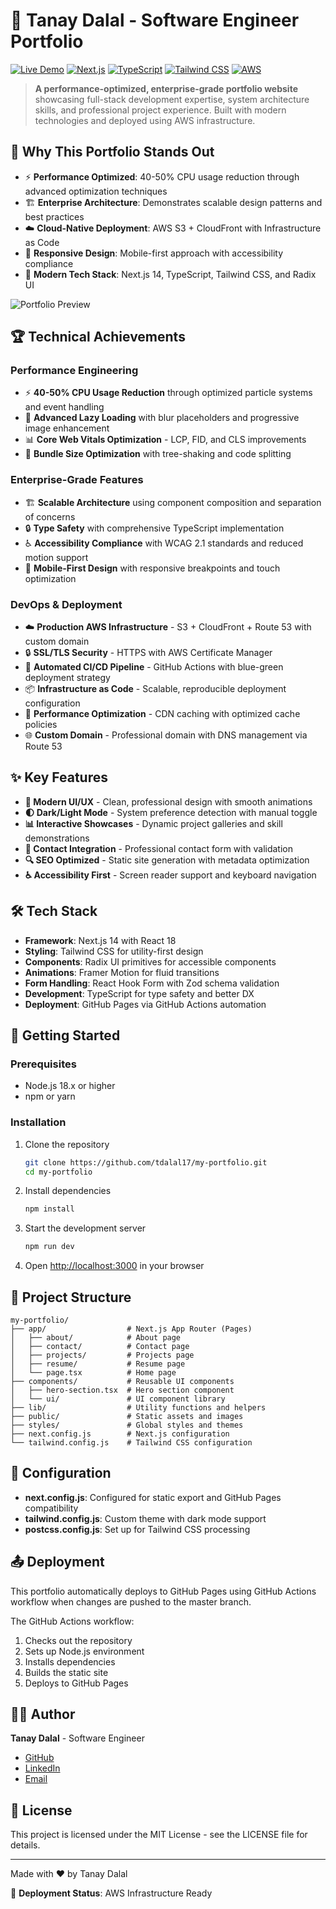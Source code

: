 # 🚀 Tanay Dalal - Software Engineer Portfolio

[![Live Demo](https://img.shields.io/badge/🌐_Live_Demo-tanaydalal.com-blue?style=for-the-badge)](https://tanaydalal.com)
[![Next.js](https://img.shields.io/badge/Built_with-Next.js_14-black?style=for-the-badge&logo=nextdotjs)](https://nextjs.org/)
[![TypeScript](https://img.shields.io/badge/TypeScript-007ACC?style=for-the-badge&logo=typescript&logoColor=white)](https://www.typescriptlang.org/)
[![Tailwind CSS](https://img.shields.io/badge/Tailwind_CSS-38B2AC?style=for-the-badge&logo=tailwind-css&logoColor=white)](https://tailwindcss.com/)
[![AWS](https://img.shields.io/badge/Deployed_on-AWS-232F3E?style=for-the-badge&logo=amazon-aws)](https://aws.amazon.com/)

> **A performance-optimized, enterprise-grade portfolio website** showcasing full-stack development expertise, system architecture skills, and professional project experience. Built with modern technologies and deployed using AWS infrastructure.

## 🎯 **Why This Portfolio Stands Out**
- ⚡ **Performance Optimized**: 40-50% CPU usage reduction through advanced optimization techniques
- 🏗️ **Enterprise Architecture**: Demonstrates scalable design patterns and best practices
- ☁️ **Cloud-Native Deployment**: AWS S3 + CloudFront with Infrastructure as Code
- 📱 **Responsive Design**: Mobile-first approach with accessibility compliance
- 🔧 **Modern Tech Stack**: Next.js 14, TypeScript, Tailwind CSS, and Radix UI

![Portfolio Preview](https://via.placeholder.com/800x400?text=Portfolio+Preview)

## 🏆 **Technical Achievements**

### **Performance Engineering**
- ⚡ **40-50% CPU Usage Reduction** through optimized particle systems and event handling
- 🎯 **Advanced Lazy Loading** with blur placeholders and progressive image enhancement
- 📊 **Core Web Vitals Optimization** - LCP, FID, and CLS improvements
- 🔧 **Bundle Size Optimization** with tree-shaking and code splitting

### **Enterprise-Grade Features**
- 🏗️ **Scalable Architecture** using component composition and separation of concerns
- 🔒 **Type Safety** with comprehensive TypeScript implementation
- ♿ **Accessibility Compliance** with WCAG 2.1 standards and reduced motion support
- 📱 **Mobile-First Design** with responsive breakpoints and touch optimization

### **DevOps & Deployment**
- ☁️ **Production AWS Infrastructure** - S3 + CloudFront + Route 53 with custom domain
- 🔒 **SSL/TLS Security** - HTTPS with AWS Certificate Manager
- 🚀 **Automated CI/CD Pipeline** - GitHub Actions with blue-green deployment strategy
- 📦 **Infrastructure as Code** - Scalable, reproducible deployment configuration
- 🎯 **Performance Optimization** - CDN caching with optimized cache policies
- 🌐 **Custom Domain** - Professional domain with DNS management via Route 53

## ✨ **Key Features**

- **🎨 Modern UI/UX** - Clean, professional design with smooth animations
- **🌓 Dark/Light Mode** - System preference detection with manual toggle
- **📊 Interactive Showcases** - Dynamic project galleries and skill demonstrations  
- **📧 Contact Integration** - Professional contact form with validation
- **🔍 SEO Optimized** - Static site generation with metadata optimization
- **♿ Accessibility First** - Screen reader support and keyboard navigation

## 🛠️ Tech Stack

- **Framework**: Next.js 14 with React 18
- **Styling**: Tailwind CSS for utility-first design
- **Components**: Radix UI primitives for accessible components
- **Animations**: Framer Motion for fluid transitions
- **Form Handling**: React Hook Form with Zod schema validation
- **Development**: TypeScript for type safety and better DX
- **Deployment**: GitHub Pages via GitHub Actions automation

## 🚀 Getting Started

### Prerequisites

- Node.js 18.x or higher
- npm or yarn

### Installation

1. Clone the repository
   ```bash
   git clone https://github.com/tdalal17/my-portfolio.git
   cd my-portfolio
   ```

2. Install dependencies
   ```bash
   npm install
   ```

3. Start the development server
   ```bash
   npm run dev
   ```

4. Open [http://localhost:3000](http://localhost:3000) in your browser

## 📂 Project Structure

```
my-portfolio/
├── app/                  # Next.js App Router (Pages)
│   ├── about/            # About page
│   ├── contact/          # Contact page
│   ├── projects/         # Projects page
│   ├── resume/           # Resume page
│   └── page.tsx          # Home page
├── components/           # Reusable UI components
│   ├── hero-section.tsx  # Hero section component
│   └── ui/               # UI component library
├── lib/                  # Utility functions and helpers
├── public/               # Static assets and images
├── styles/               # Global styles and themes
├── next.config.js        # Next.js configuration
└── tailwind.config.js    # Tailwind CSS configuration
```

## 🔧 Configuration

- **next.config.js**: Configured for static export and GitHub Pages compatibility
- **tailwind.config.js**: Custom theme with dark mode support
- **postcss.config.js**: Set up for Tailwind CSS processing

## 📤 Deployment

This portfolio automatically deploys to GitHub Pages using GitHub Actions workflow when changes are pushed to the master branch.

The GitHub Actions workflow:
1. Checks out the repository
2. Sets up Node.js environment
3. Installs dependencies
4. Builds the static site
5. Deploys to GitHub Pages

## 👨‍💻 Author

**Tanay Dalal** - Software Engineer

- [GitHub](https://github.com)
- [LinkedIn](https://linkedin.com/in/tanaydalal7)
- [Email](mailto:dalaltanay7@gmail.com)

## 📝 License

This project is licensed under the MIT License - see the LICENSE file for details.

---

Made with ❤️ by Tanay Dalal

🚀 **Deployment Status**: AWS Infrastructure Ready